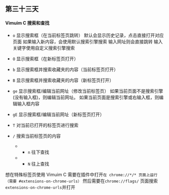 ## 第三十三天

#### Vimuim C 搜索和查找

- `o` 显示搜索框（在当前标签页跳转）
  默认会显示历史记录，点击直接打开对应页面
  如果输入新内容，会使用默认搜索引擎搜索
  输入网址则会直接跳转
  输入关键字使用自定义搜索引擎搜索
- `O` 显示搜索框（在新标签页打开）

- `b` 显示搜索框并搜索收藏夹的内容（当前标签页打开）
- `B` 显示搜索框并搜索收藏夹的内容（新标签页打开）

- `ge` 显示搜索框/编辑当前网址（修改当前标签页）
  如果当前页面不是搜索引擎(没有输入框)，则编辑当前网址。
  如果当前页面是搜索引擎或右输入框，则编辑输入框内容
- `gE` 显示搜索框/编辑当前网址（新标签页打开）

- `T` 对当前已打开的标签页进行搜索
- `/` 搜索当前标签页的内容
  - - `n` 往下查找
  - - `N` 往上查找

想在特殊标签页使用 Vimuim C
需要在插件中打开`在 chrome://*/* 页面上运行（需要 #extensions-on-chrome-urls）`
然后需要在`chrome://flags/` 页面搜索`extensions-on-chrome-urls`并打开
